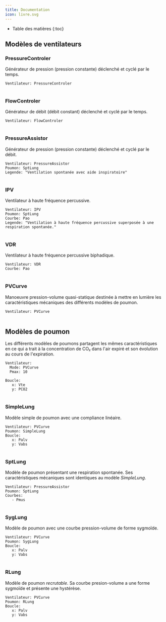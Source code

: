 ```yaml
---
title: Documentation
icon: livre.svg
---
```


* Table des matières
{:toc}

## Modèles de ventilateurs

### PressureControler

Générateur de pression (pression constante) déclenché et cyclé par le temps.

```{ventyaml}
Ventilateur: PressureControler
```

<table id="PressureControlerDefaults"></table>

### FlowControler

Générateur de débit (débit constant) déclenché et cyclé par le temps.

```{ventyaml}
Ventilateur: FlowControler
```

<table id="FlowControlerDefaults"></table>

### PressureAssistor

Générateur de pression (pression constante) déclenché et cyclé par le débit.

```{ventyaml}
Ventilateur: PressureAssistor
Poumon: SptLung
Legende: "Ventilation spontanée avec aide inspiratoire"
```

<table id="PressureAssistorDefaults"></table>

### IPV

Ventilateur à haute fréquence percussive.

```{ventyaml}
Ventilateur: IPV
Poumon: SptLung
Courbe: Pao
Legende: "Ventilation à haute fréquence percussive superposée à une respiration spontanée."
```

<table id="IPVDefaults"></table>

### VDR

Ventilateur à haute fréquence percussive biphadique.

```{ventyaml}
Ventilateur: VDR
Courbe: Pao
```

<table id="VDRDefaults"></table>

### PVCurve

Manoeuvre pression-volume quasi-statique destinée à mettre en lumière les caractéristiques mécaniques des différents modèles de poumon.

```{ventyaml}
Ventilateur: PVCurve
```

<table id="PVCurveDefaults"></table>

## Modèles de poumon

Les différents modèles de poumons partagent les mêmes caractéristiques
en ce qui a trait à la concentration de CO₂ dans l'air expiré et son
évolution au cours de l'expiration.

```{ventyaml}
Ventilateur:
  Mode: PVCurve
  Pmax: 10

Boucle:
   x: Vte
   y: PCO2
```

<table id="LungDefaults"></table>
<script type=module>
    import {SimpleLung} from "./src/simvent-lungs.js";
    import {mkListTbl} from "./src/simvent-describe.js";
    
    let trgt = document.querySelector(`#LungDefaults`);
    trgt.innerHTML = mkListTbl(SimpleLung.carbParams);
</script>

### SimpleLung

Modèle simple de poumon avec une compliance linéaire.

    Ventilateur: PVCurve
    Poumon: SimpleLung
    Boucle:
       x: Palv
       y: Vabs

<table id="SimpleLungDefaults"></table>

### SptLung

Modèle de poumon présentant une respiration spontanée. Ses
caractéristiques mécaniques sont identiques au modèle *SimpleLung*.

```{ventyaml}
Ventilateur: PressureAssistor
Poumon: SptLung
Courbes: 
   - Pmus
```

<table id="SptLungDefaults"></table>

### SygLung

Modèle de poumon avec une courbe pression-volume de forme sygmoïde.

    Ventilateur: PVCurve
    Poumon: SygLung
    Boucle:
       x: Palv
       y: Vabs

<table id="SygLungDefaults"></table>

### RLung

Modèle de poumon *recrutable*. Sa courbe presion-volume a une forme sygmoïde et présente une hystérèse.

```{ventyaml}
Ventilateur: PVCurve
Poumon: RLung
Boucle:
   x: Palv
   y: Vabs
```

<table id="RLungDefaults"></table>

<script type="module">
	import {ventyamlEverything} from "./src/ventyaml.js";
	ventyamlEverything("pre");
</script>

<script type='module'>
    import * as ventilators from "./src/simvent-ventilators.js";
    import * as lungs from "./src/simvent-lungs.js";
    import {mktbl, mkListTbl} from "./src/simvent-describe.js";

    const ventlist = [
        'PressureControler',
        'FlowControler',
        'PressureAssistor',
        'IPV',
        'VDR',
        'PVCurve'
    ];


    for(let v of ventlist){
        let tbl = document.querySelector(`#${v}Defaults`);
        tbl.innerHTML = mkListTbl(ventilators[v].ventParams);
    }

    var lunglist = [
        'SimpleLung',
//        'SptLung',
        'SygLung',
        'RLung',
    ];

    for(let l of lunglist){
        let trgt = document.querySelector(`#${l}Defaults`);
        trgt.innerHTML = mkListTbl([
                ...lungs[l].mechParams,
        ]);
    }

var trgt = document.querySelector(`#SptLungDefaults`);
trgt.innerHTML = mkListTbl(lungs.SptLung.respParams);


</script>
